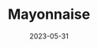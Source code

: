 ---
title: 'Mayonnaise'
date: '2023-05-31' 
metatag: '' 
inventory: '10' 
draft: false 
# meta description 
shortDescripton: ''
description: 'Condiments'
longdescription: ''
tags: ''
brand: ''
subCategory: ''
unit: 'Unit'
sellCount: '0'
featured: False
# product Price
price: '100.0'
# Product Short Description
productID: '51F136E8-1BFF-ED11-996D-005056B3A416'
type: 'products'
category: 'Condiments' 
thumnailproduct: 'https://eraconnect.blob.core.windows.net/product-images/basics/184adb43-5746-4b1b-8410-79972a6a2264.webp' 
images:
  - image: 'https://eraconnect.blob.core.windows.net/product-images/basics/184adb43-5746-4b1b-8410-79972a6a2264.webp'  
Variants:
---
